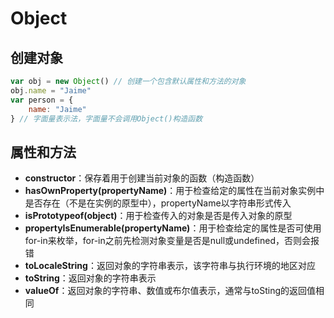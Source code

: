 # Object

## 创建对象

```javascript
var obj = new Object() // 创建一个包含默认属性和方法的对象
obj.name = "Jaime"
var person = {
    name: "Jaime"
} // 字面量表示法，字面量不会调用Object()构造函数
```

## 属性和方法

* **constructor**：保存着用于创建当前对象的函数（构造函数）
* **hasOwnProperty\(propertyName\)**：用于检查给定的属性在当前对象实例中是否存在（不是在实例的原型中），propertyName以字符串形式传入
* **isPrototypeof\(object\)**：用于检查传入的对象是否是传入对象的原型
* **propertyIsEnumerable\(propertyName\)**：用于检查给定的属性是否可使用for-in来枚举，for-in之前先检测对象变量是否是null或undefined，否则会报错
* **toLocaleString**：返回对象的字符串表示，该字符串与执行环境的地区对应
* **toString**：返回对象的字符串表示
* **valueOf**：返回对象的字符串、数值或布尔值表示，通常与toSting的返回值相同

